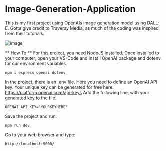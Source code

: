 # Image-Generation-Application
This is my first project using OpenAIs image generation model using DALL-E. Gotta give credit to Traversy Media, as much of the coding was inspired from their tutorials.

![image](https://github.com/filipbyberg/Image-Generation-Application/assets/80341025/fa55da5c-6448-47fd-95e5-9169cb1eaaec)

** How To **
For this project, you need NodeJS installed. Once installed to your computer, open your VS-Code and install OpenAI package and dotenv for our environment variables.
```
npm i express openai dotenv
```

In the project, there is an .env file. Here you need to define an OpenAI API key. Your unique key can be generated for free here: https://platform.openai.com/api-keys
Add the following line, with your generated key to the file.
```
OPENAI_API_KEY='YOURKEYHERE'
```

Save the project and run:
```
npm run dev
```

Go to your web browser and type:
```
http://localhost:5000/
```

